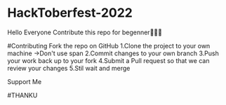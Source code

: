 # HackToberfest-2022
Hello Everyone Contribute this repo for begenner👋🎆🎁


#Contributing
Fork the repo on GitHub
1.Clone the project to your own machine
->Don't use span
2.Commit changes to your own branch
3.Push your work back up to your fork
4.Submit a Pull request so that we can review your changes
5.Stil wait and merge

Support Me

#THANKU 
